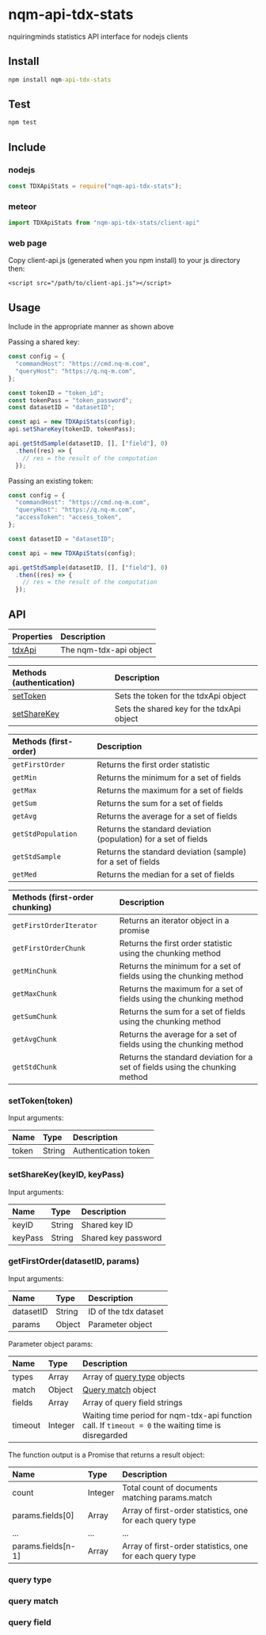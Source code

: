 # nqm-api-tdx-stats
nquiringminds statistics API interface for nodejs clients

## Install
```cmd
npm install nqm-api-tdx-stats
```

## Test
```cmd
npm test
```
## Include

### nodejs
```js
const TDXApiStats = require("nqm-api-tdx-stats");
```

### meteor
```js
import TDXApiStats from "nqm-api-tdx-stats/client-api"
```

### web page
Copy client-api.js (generated when you npm install) to your js directory then:
```
<script src="/path/to/client-api.js"></script>
```

## Usage
Include in the appropriate manner as shown above

Passing a shared key:
```js
const config = {
  "commandHost": "https://cmd.nq-m.com",
  "queryHost": "https://q.nq-m.com",
};

const tokenID = "token_id";
const tokenPass = "token_password";
const datasetID = "datasetID";

const api = new TDXApiStats(config);
api.setShareKey(tokenID, tokenPass);

api.getStdSample(datasetID, [], ["field"], 0)
  .then((res) => {
    // res = the result of the computation
  });
```

Passing an existing token:
```js
const config = {
  "commandHost": "https://cmd.nq-m.com",
  "queryHost": "https://q.nq-m.com",
  "accessToken": "access_token",
};

const datasetID = "datasetID";

const api = new TDXApiStats(config);

api.getStdSample(datasetID, [], ["field"], 0)
  .then((res) => {
    // res = the result of the computation
  });
```
## API
|Properties|Description|
|:---|:---|
|[tdxApi](https://github.com/nqminds/nqm-api-tdx)| The nqm-tdx-api object|

|Methods (authentication)|Description|
|:---|:---|
|[setToken](./README.md#settokentoken)|Sets the token for the tdxApi object|
|[setShareKey](./README.md#setsharekeykeyid-keypass)|Sets the shared key for the tdxApi object|

|Methods (first-order)|Description|
|:---|:---|
|`getFirstOrder`|Returns the first order statistic|
|`getMin`|Returns the minimum for a set of fields|
|`getMax`|Returns the maximum for a set of fields|
|`getSum`|Returns the sum for a set of fields|
|`getAvg`|Returns the average for a set of fields|
|`getStdPopulation`|Returns the standard deviation (population) for a set of fields|
|`getStdSample`|Returns the standard deviation (sample) for a set of fields|
|`getMed`|Returns the median for a set of fields|

|Methods (first-order chunking)|Description|
|:---|:---|
|`getFirstOrderIterator`|Returns an iterator object in a promise|
|`getFirstOrderChunk`|Returns the first order statistic using the chunking method|
|`getMinChunk`|Returns the minimum for a set of fields using the chunking method|
|`getMaxChunk`|Returns the maximum for a set of fields using the chunking method|
|`getSumChunk`|Returns the sum for a set of fields using the chunking method|
|`getAvgChunk`|Returns the average for a set of fields using the chunking method|
|`getStdChunk`|Returns the standard deviation for a set of fields using the chunking method|

### setToken(token)
Input arguments:

|Name|Type|Description|
|:---|:---|:---|
|token|String|Authentication token|

### setShareKey(keyID, keyPass)
Input arguments:

|Name|Type|Description|
|:---|:---|:---|
|keyID|String|Shared key ID|
|keyPass|String|Shared key password|

### getFirstOrder(datasetID, params)
Input arguments:

|Name|Type|Description|
|:---|:---|:---|
|datasetID|String|ID of the tdx dataset|
|params|Object|Parameter object|

Parameter object params:

|Name|Type|Description|
|:---|:---|:---|
|types|Array|Array of [query type](./README.md#querytype) objects|
|match|Object|[Query match](./README.md#querymatch) object|
|fields|Array|Array of query field strings|
|timeout|Integer|Waiting time period for nqm-tdx-api function call. If ```timeout = 0``` the waiting time is disregarded|

The function output is a Promise that returns a result object:

|Name|Type|Description|
|:---|:---|:---|
|count|Integer|Total count of documents matching params.match|
|params.fields[0]|Array|Array of first-order statistics, one for each query type|
|...|...|...|
|params.fields[n-1]|Array|Array of first-order statistics, one for each query type|

### query type

### query match

### query field

